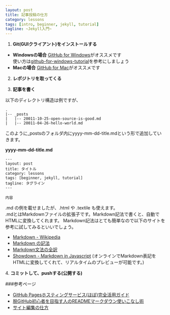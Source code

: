 ```yaml
---
layout: post
title: 記事投稿の仕方
category: lessons
tags: [intro, beginner, jekyll, tutorial]
tagline: ~Jekyll入門~
---
```


1. **Git(GUIクライアント)をインストールする**  
- **Windowsの場合** [GitHub for Windows](http://windows.github.com/)がオススメです  
使い方は[github-for-windows-tutorial](http://chocolatina.github.com/github-for-windows-tutorial/)を参考にしましょう
- **Macの場合** [GitHub for Mac](http://mac.github.com/)がオススメです

2. **レポジトリを取ってくる**

3. **記事を書く**

以下のディレクトリ構造は例ですが、

	.
	|-- _posts
	|   |-- 20011-10-25-open-source-is-good.md
	|   |-- 20011-04-26-hello-world.md

このように\_postsのフォルダ内にyyyy-mm-dd-title.mdという形で追加していきます。

**yyyy-mm-dd-title.md**

	---
	layout: post
	title: タイトル
	category: lessons
	tags: [beginner, jekyll, tutorial]
	tagline: タグライン
	---

	内容

.md の例を載せましたが、.html や .textile も使えます。  
.mdとはMarkdownファイルの拡張子です。Markdown記法で書くと、自動でHTMLに変換してくれます。
Markdown記法はとても簡単なので以下のサイトを参考に試してみるといいでしょう。
- [Markdown - Wikipedia](http://ja.wikipedia.org/wiki/Markdown)
- [Markdown の記法](http://technetium.matrix.jp/markdown.html)
- [Markdown文法の全訳](http://blog.2310.net/archives/6)
- [Showdown - Markdown in Javascript](http://pamgau.net/showdown/)
  (オンラインでMarkdown表記をHTMLに変換してくれて、リアルタイムのプレビューが可能です。)

4\. **コミットして、pushする(公開する)**


###参考ページ
- [GitHub Pagesホスティングサービス(ほぼ)完全活用ガイド](http://tokkono.cute.coocan.jp/blog/slow/index.php/programming/github-pages-almost-perfect-guide/#github-pages-ref3) 
- [脱GitHub初心者を目指す人のREADMEマークダウン使いこなし術](http://tokkono.cute.coocan.jp/blog/slow/index.php/programming/markdown-skills-for-github-beginners/) 
- [サイト編集の仕方](https://github.com/moto-net/moto-net.github.com/wiki/EditSite)
